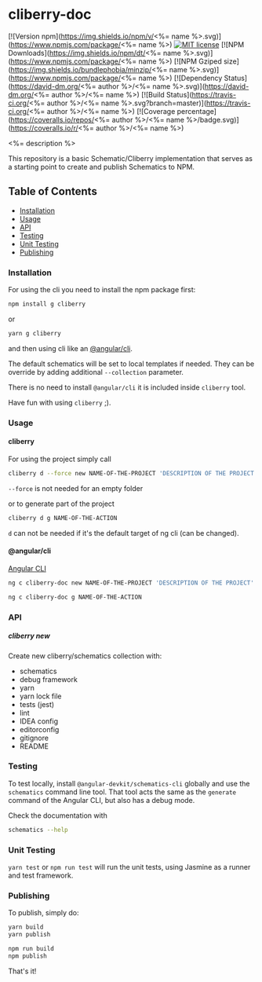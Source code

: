 # cliberry-doc

[![Version npm](https://img.shields.io/npm/v/<%= name %>.svg)](https://www.npmjs.com/package/<%= name %>)
[![MIT license](http://img.shields.io/badge/license-MIT-brightgreen.svg)](http://opensource.org/licenses/MIT) 
[![NPM Downloads](https://img.shields.io/npm/dt/<%= name %>.svg)](https://www.npmjs.com/package/<%= name %>)
[![NPM Gziped size](https://img.shields.io/bundlephobia/minzip/<%= name %>.svg)](https://www.npmjs.com/package/<%= name %>)
[![Dependency Status](https://david-dm.org/<%= author %>/<%= name %>.svg)](https://david-dm.org/<%= author %>/<%= name %>)
[![Build Status](https://travis-ci.org/<%= author %>/<%= name %>.svg?branch=master)](https://travis-ci.org/<%= author %>/<%= name %>)
[![Coverage percentage](https://coveralls.io/repos/<%= author %>/<%= name %>/badge.svg)](https://coveralls.io/r/<%= author %>/<%= name %>)


<%= description %>

This repository is a basic Schematic/Cliberry implementation that serves as a starting point to create and publish Schematics to NPM.

## Table of Contents

* [Installation](#installation)
* [Usage](#usage)
* [API](#api)
* [Testing](#testing)
* [Unit Testing](#unit-testing)
* [Publishing](#publishing)

### Installation

For using the cli you need to install the npm package first:

```bash
npm install g cliberry
```

or 

```bash
yarn g cliberry
```

and then using cli like an [@angular/cli](https://cli.angular.io/).

The default schematics will be set to local templates if needed. They can be override 
by adding additional `--collection` parameter.

There is no need to install `@angular/cli` it is included inside `cliberry` tool.

Have fun with using `cliberry` ;).


### Usage

#### cliberry

For using the project simply call

```bash
cliberry d --force new NAME-OF-THE-PROJECT 'DESCRIPTION OF THE PROJECT'
```

`--force` is not needed for an empty folder

or to generate part of the project

```bash
cliberry d g NAME-OF-THE-ACTION
```

`d` can not be needed if it's the default target of ng cli 
(can be changed).

#### @angular/cli
[Angular CLI](https://github.com/angular/angular-cli)

```bash
ng c cliberry-doc new NAME-OF-THE-PROJECT 'DESCRIPTION OF THE PROJECT'
```

```bash
ng c cliberry-doc g NAME-OF-THE-ACTION
```


### API

##### cliberry new
Create new cliberry/schematics collection with:
  * schematics
  * debug framework
  * yarn 
  * yarn lock file
  * tests (jest)
  * lint
  * IDEA config 
  * editorconfig
  * gitignore
  * README

### Testing

To test locally, install `@angular-devkit/schematics-cli` globally and use the `schematics` command line tool. That tool acts the same as the `generate` command of the Angular CLI, but also has a debug mode.

Check the documentation with

```bash
schematics --help
```

### Unit Testing

`yarn test` or `npm run test` will run the unit tests, using Jasmine as a runner and test framework.

### Publishing

To publish, simply do:

```bash
yarn build
yarn publish
```

```bash
npm run build
npm publish
```

That's it!
